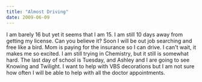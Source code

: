 ```yaml
---
title: "Almost Driving"
date: 2009-06-09
---
```


I am barely 16 but yet it seems that I am 15.  I am still 10 days away from getting my license.  Can you believe it?  Soon I will be out job searching and free like a bird.  Mom is paying for the insurance so I can drive.  I can't wait, it makes me so excited.  I am still trying in Chemistry, but it still is somewhat hard.  The last day of school is Tuesday, and Ashley and I are going to see Knowing and Twilight.  I want to help with VBS decorations but I am not sure how often I will be able to help with all the doctor appointments.